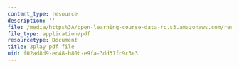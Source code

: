 ```yaml
---
content_type: resource
description: ''
file: /media/https%3A/open-learning-course-data-rc.s3.amazonaws.com/res-6-012-introduction-to-probability-spring-2018/f02ad8d9ec48b80be9fa3dd31fc9c3e3_MqocbJ-FPo0.pdf
file_type: application/pdf
resourcetype: Document
title: 3play pdf file
uid: f02ad8d9-ec48-b80b-e9fa-3dd31fc9c3e3
---
```

